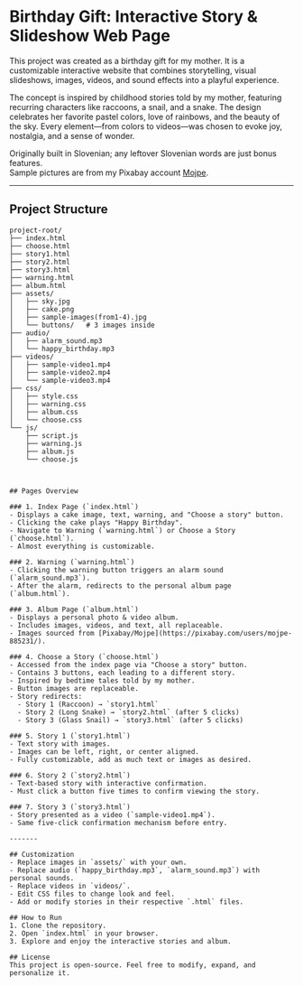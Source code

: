 # Birthday Gift: Interactive Story & Slideshow Web Page

This project was created as a birthday gift for my mother. It is a customizable interactive website that combines storytelling, visual slideshows, images, videos, and sound effects into a playful experience.  

The concept is inspired by childhood stories told by my mother, featuring recurring characters like raccoons, a snail, and a snake. The design celebrates her favorite pastel colors, love of rainbows, and the beauty of the sky. Every element—from colors to videos—was chosen to evoke joy, nostalgia, and a sense of wonder.  

Originally built in Slovenian; any leftover Slovenian words are just bonus features.  
Sample pictures are from my Pixabay account [Mojpe](https://pixabay.com/users/mojpe-885231/).

---

## Project Structure

```plaintext
project-root/
├── index.html
├── choose.html
├── story1.html
├── story2.html
├── story3.html
├── warning.html
├── album.html
├── assets/
│   ├── sky.jpg
│   ├── cake.png
│   ├── sample-images(from1-4).jpg
│   └── buttons/   # 3 images inside
├── audio/
│   ├── alarm_sound.mp3
│   └── happy_birthday.mp3
├── videos/
│   ├── sample-video1.mp4
│   ├── sample-video2.mp4
│   └── sample-video3.mp4
├── css/
│   ├── style.css
│   ├── warning.css
│   ├── album.css
│   └── choose.css
└── js/
    ├── script.js
    ├── warning.js
    ├── album.js
    └── choose.js



## Pages Overview

### 1. Index Page (`index.html`)
- Displays a cake image, text, warning, and "Choose a story" button.  
- Clicking the cake plays "Happy Birthday".  
- Navigate to Warning (`warning.html`) or Choose a Story (`choose.html`).  
- Almost everything is customizable.

### 2. Warning (`warning.html`)
- Clicking the warning button triggers an alarm sound (`alarm_sound.mp3`).  
- After the alarm, redirects to the personal album page (`album.html`).

### 3. Album Page (`album.html`)
- Displays a personal photo & video album.  
- Includes images, videos, and text, all replaceable.  
- Images sourced from [Pixabay/Mojpe](https://pixabay.com/users/mojpe-885231/).  

### 4. Choose a Story (`choose.html`)
- Accessed from the index page via "Choose a story" button.  
- Contains 3 buttons, each leading to a different story.  
- Inspired by bedtime tales told by my mother.  
- Button images are replaceable.  
- Story redirects:  
  - Story 1 (Raccoon) → `story1.html`  
  - Story 2 (Long Snake) → `story2.html` (after 5 clicks)  
  - Story 3 (Glass Snail) → `story3.html` (after 5 clicks)

### 5. Story 1 (`story1.html`)
- Text story with images.  
- Images can be left, right, or center aligned.  
- Fully customizable, add as much text or images as desired.

### 6. Story 2 (`story2.html`)
- Text-based story with interactive confirmation.  
- Must click a button five times to confirm viewing the story.

### 7. Story 3 (`story3.html`)
- Story presented as a video (`sample-video1.mp4`).  
- Same five-click confirmation mechanism before entry.

------- 

## Customization
- Replace images in `assets/` with your own.  
- Replace audio (`happy_birthday.mp3`, `alarm_sound.mp3`) with personal sounds.  
- Replace videos in `videos/`.  
- Edit CSS files to change look and feel.  
- Add or modify stories in their respective `.html` files.  

## How to Run
1. Clone the repository.  
2. Open `index.html` in your browser.  
3. Explore and enjoy the interactive stories and album.

## License
This project is open-source. Feel free to modify, expand, and personalize it.